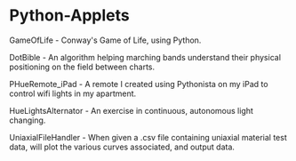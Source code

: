 # Python-Applets

GameOfLife - Conway's Game of Life, using Python.

DotBible - An algorithm helping marching bands understand their physical positioning on the field between charts. 

PHueRemote_iPad - A remote I created using Pythonista on my iPad to control wifi lights in my apartment.

HueLightsAlternator - An exercise in continuous, autonomous light changing.

UniaxialFileHandler - When given a .csv file containing uniaxial material test data, will plot the various curves associated, and output data.
